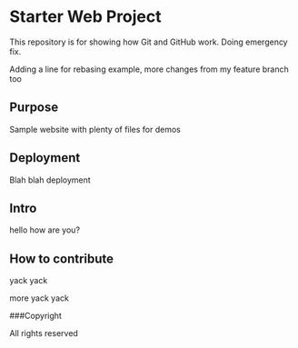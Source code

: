 # Starter Web Project

This repository is for showing how Git and GitHub work. Doing emergency fix. 

Adding a line for rebasing example, more changes from my feature branch too

## Purpose

Sample website with plenty of files for demos

## Deployment

Blah blah deployment

## Intro

hello how are you?

## How to contribute

yack yack

more yack yack

###Copyright

All rights reserved
